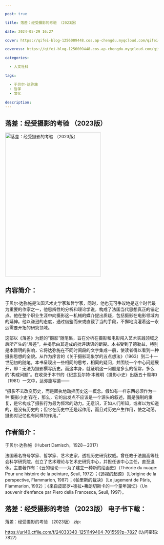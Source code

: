 ```yaml
---

post: true

title: 落差：经受摄影的考验 （2023版）

date: 2024-05-29 16:27

cover: https://qifei-blog-1256009448.cos.ap-chengdu.myqcloud.com/qifei-blog/6569cf16c458853aef5970d0.jpg

coveross: https://qifei-blog-1256009448.cos.ap-chengdu.myqcloud.com/qifei-blog/6569cf16c458853aef5970d0.jpg

categories:

  - 人文社科

tags:

  - 于贝尔·达弥施
  - 哲学
  - 文化

description:
---
```


## 落差：经受摄影的考验 （2023版）
<img alt="落差：经受摄影的考验 （2023版） " class="aligncenter loading" data-was-processed="true" decoding="async" fetchpriority="high" height="471" src="https://qifei-blog-1256009448.cos.ap-chengdu.myqcloud.com/qifei-blog/6569cf16c458853aef5970d0.jpg " style="cursor: zoom-in;" width="314"/>

## 内容简介：

于贝尔·达弥施是法国艺术史学家和哲学家，同时，他也无可争议地是这个时代最为重要的作家之一，他思辨性的分析和理论学说，构成了法国当代思想真正的锚定点。他在整个职业生涯中向摄影这一机械的媒介提出质疑，包括摄影在电影领域内的延伸。他以谦逊的态度，通过借鉴而来或直截了当的手段，不懈地浇灌着这一永远需要开拓的研究领域。

这部以《落差》为题的“摄影”随笔集，旨在分析在摄影和电影闯入艺术实践领域之后所产生的“层差”，并揭示由其造成的批评话语的断裂。本书受到了德勒兹，特别是本雅明的影响，它将达弥施在不同时间段的文字集成一册，使读者得以看到一种摄影思想的全貌。从作为序言的《关于摄影现象学的五点想法》（1963）到二十一世纪初的随笔，本书呈现出一些相同的思考，相同的疑问，并围绕一个中心问题展开，即：无法为摄影撰写历史。而这本身，就证明这一问题是多么的恒常，多么的“构成问题”。在收录于本书的《纪念瓦尔特·本雅明〈摄影小史〉出版五十周年》（1981）一文中，达弥施写道——

“摄影不去改变历史，而是固执地动摇历史这一概念。假如有一样东西必须作为一种‘摄影小史’存在，那么，它的出发点不应该是一个源头的叙述，而是强制的重复，是它构成了摄影行为最为恒常的动力。无意识，正如人们所知，或者以为知道的，是没有历史的；但它在历史中还是起作用，而且对历史产生作用，使之动荡。摄影对记忆也有同样的作用。”

## 作者简介：

于贝尔·达弥施（Hubert Damisch，1928－2017）

法国著名符号学家、哲学家、艺术史家，透视历史研究权威。曾任教于法国高等社会科学研究院，创立了艺术理论与艺术史研究中心，并担任该中心主任，直至退休。主要著作有：《云的理论——为了建立一种新的绘画史》（Théorie du nuage: Pour une histoire de la peinture, Seuil, 1972）；《透视的起源》（L’origine de la perspective, Flammarion, 1987）；《帕里斯的裁决》（Le jugement de Pâris, Flammarion, 1992）；《来自皮耶罗•德拉•弗朗切斯卡的一个童年回忆》（Un souvenir d’enfance par Piero della Francesca, Seuil, 1997）。

## 落差：经受摄影的考验 （2023版） 电子书下载：

落差：经受摄影的考验 （2023版）.zip: 

https://url40.ctfile.com/f/24033340-1251149404-701559?p=7827 (访问密码: 7827)

